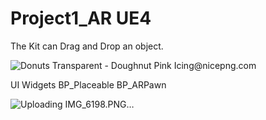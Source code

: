 # Project1_AR UE4 
The Kit can Drag and Drop an object.

<img src="https://www.nicepng.com/png/detail/27-274104_donuts-transparent-doughnut-pink-icing.png" alt="Donuts Transparent - Doughnut Pink Icing@nicepng.com">

  
 UI Widgets
 BP_Placeable
 BP_ARPawn
                       
![Uploading IMG_6198.PNG…]()
